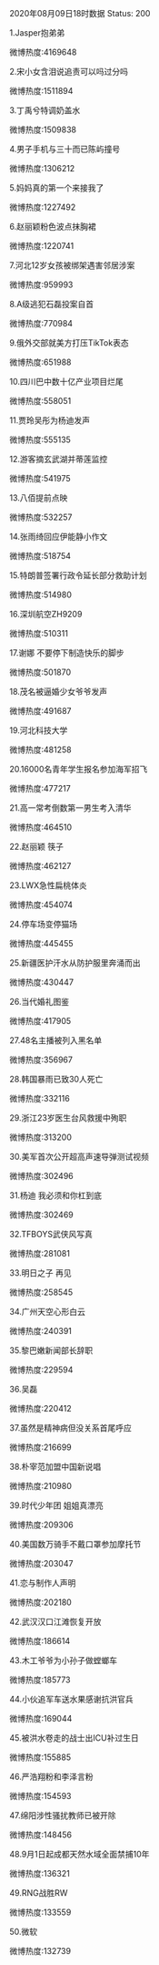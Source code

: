 2020年08月09日18时数据
Status: 200

1.Jasper抱弟弟

微博热度:4169648

2.宋小女含泪说追责可以吗过分吗

微博热度:1511894

3.丁禹兮特调奶盖水

微博热度:1509838

4.男子手机与三十而已陈屿撞号

微博热度:1306212

5.妈妈真的第一个来接我了

微博热度:1227492

6.赵丽颖粉色波点抹胸裙

微博热度:1220741

7.河北12岁女孩被绑架遇害邻居涉案

微博热度:959993

8.A级逃犯石磊投案自首

微博热度:770984

9.俄外交部就美方打压TikTok表态

微博热度:651988

10.四川巴中数十亿产业项目烂尾

微博热度:558051

11.贾玲吴彤为杨迪发声

微博热度:555135

12.游客摘玄武湖并蒂莲监控

微博热度:541975

13.八佰提前点映

微博热度:532257

14.张雨绮回应伊能静小作文

微博热度:518754

15.特朗普签署行政令延长部分救助计划

微博热度:514980

16.深圳航空ZH9209

微博热度:510311

17.谢娜 不要停下制造快乐的脚步

微博热度:501870

18.茂名被逼婚少女爷爷发声

微博热度:491687

19.河北科技大学

微博热度:481258

20.16000名青年学生报名参加海军招飞

微博热度:477217

21.高一常考倒数第一男生考入清华

微博热度:464510

22.赵丽颖 筷子

微博热度:462127

23.LWX急性扁桃体炎

微博热度:454074

24.停车场变停猫场

微博热度:445455

25.新疆医护汗水从防护服里奔涌而出

微博热度:430447

26.当代婚礼图鉴

微博热度:417905

27.48名主播被列入黑名单

微博热度:356967

28.韩国暴雨已致30人死亡

微博热度:332116

29.浙江23岁医生台风救援中殉职

微博热度:313200

30.美军首次公开超高声速导弹测试视频

微博热度:302496

31.杨迪 我必须和你杠到底

微博热度:302469

32.TFBOYS武侠风写真

微博热度:281081

33.明日之子 再见

微博热度:258545

34.广州天空心形白云

微博热度:240391

35.黎巴嫩新闻部长辞职

微博热度:229594

36.吴磊

微博热度:220412

37.虽然是精神病但没关系首尾呼应

微博热度:216699

38.朴宰范加盟中国新说唱

微博热度:210980

39.时代少年团 姐姐真漂亮

微博热度:209306

40.美国数万骑手不戴口罩参加摩托节

微博热度:203047

41.恋与制作人声明

微博热度:202180

42.武汉汉口江滩恢复开放

微博热度:186614

43.木工爷爷为小孙子做螳螂车

微博热度:185773

44.小伙追军车送水果感谢抗洪官兵

微博热度:169044

45.被洪水卷走的战士出ICU补过生日

微博热度:155885

46.严浩翔粉和李泽言粉

微博热度:154593

47.绵阳涉性骚扰教师已被开除

微博热度:148456

48.9月1日起成都天然水域全面禁捕10年

微博热度:136321

49.RNG战胜RW

微博热度:133559

50.微软

微博热度:132739

